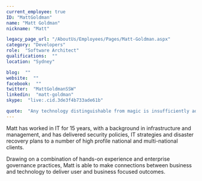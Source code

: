 ```yaml
---
current_employee: true
ID: "MattGoldman"
name: "Matt Goldman"
nickname: "Matt"

legacy_page_url: "/AboutUs/Employees/Pages/Matt-Goldman.aspx"
category: "Developers"
role:  "Software Architect"
qualifications:  ""
location: "Sydney"

blog:  ""
website:  ""
facebook:  ""
twitter:  "MattGoldmanSSW"
linkedin:  "matt-goldman"
skype:  "live:.cid.3de3f4b733ade61b"

quote:  "Any technology distinguishable from magic is insufficiently advances (Gregory Benford)"
---
```


​​​​Matt has worked in IT for 15 years, with a background in infrastructure and management, and has delivered security policies, IT strategies and disaster recovery plans to a number of high profile national and multi-national clients.

Drawing on a combination of hands-on experience and enterprise governance practices, Matt is able to make connections between business and technology to deliver user and business focused outcomes.  